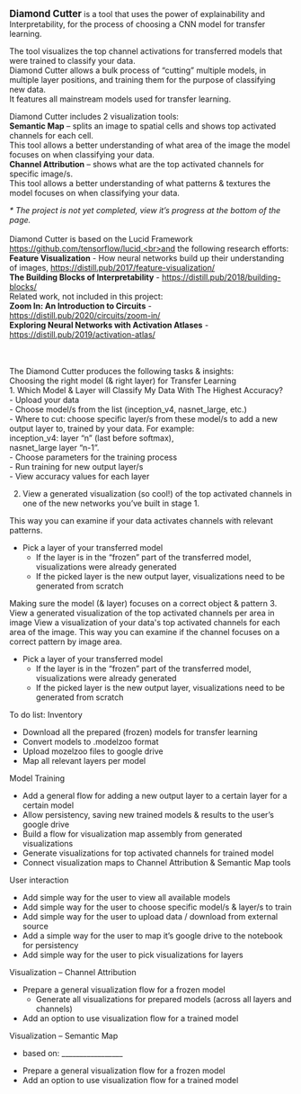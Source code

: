 <big><b>Diamond Cutter</b></big> is a tool that uses the power of explainability and Interpretability, for the process of choosing a CNN model for transfer learning.

The tool visualizes the top channel activations for transferred models that were trained to classify your data. 
<br>Diamond Cutter allows a bulk process of “cutting” multiple models, in multiple layer positions, and training them for the purpose of classifying new data. 
<br>It features all mainstream models used for transfer learning.

Diamond Cutter includes 2 visualization tools:
<br><b>Semantic Map</b> – splits an image to spatial cells and shows top activated channels for each cell.<br>This tool allows a better understanding of what area of the image the model focuses on when classifying your data.
<br><b>Channel Attribution</b> – shows what are the top activated channels for specific image/s.<br>This tool allows a better understanding of what patterns & textures the model focuses on when classifying your data.

<i>\* The project is not yet completed, view it’s progress at the bottom of the page.</i>
<br>
<br>
Diamond Cutter is based on the Lucid Framework https://github.com/tensorflow/lucid,<br>and the following research efforts:
<br><b>Feature Visualization</b> - How neural networks build up their understanding of images, https://distill.pub/2017/feature-visualization/
<br><b>The Building Blocks of Interpretability</b> - https://distill.pub/2018/building-blocks/
<br>Related work, not included in this project:
<br><b>Zoom In: An Introduction to Circuits</b> - https://distill.pub/2020/circuits/zoom-in/
<br><b>Exploring Neural Networks with Activation Atlases</b> - https://distill.pub/2019/activation-atlas/ 

<br>
<br>
The Diamond Cutter produces the following tasks & insights:
<br>Choosing the right model (& right layer) for Transfer Learning
<br>1. Which Model & Layer will Classify My Data With The Highest Accuracy?
<br>- Upload your data
<br>- Choose model/s from the list (inception_v4, nasnet_large, etc.)
<br>- Where to cut: choose specific layer/s from these model/s to add a new output layer to, trained by your data. For example:
<br>   inception_v4: layer “n” (last before softmax), 
<br>   nasnet_large layer “n-1”.
<br>- Choose parameters for the training process
<br>- Run training for new output layer/s
<br>- View accuracy values for each layer

2. View a generated visualization (so cool!) of the top activated channels in one of the new networks you’ve built in stage 1.

This way you can examine if your data activates channels with relevant patterns.
- Pick a layer of your transferred model
   - If the layer is in the “frozen” part of the transferred model, visualizations were already generated
   - If the picked layer is the new output layer, visualizations need to be generated from scratch

Making sure the model (& layer) focuses on a correct object & pattern
3. View a generated visualization of the top activated channels per area in image
View a visualization of your data's top activated channels for each area of the image.
This way you can examine if the channel focuses on a correct pattern by image area.
- Pick a layer of your transferred model
   - If the layer is in the “frozen” part of the transferred model, visualizations were already generated
   - If the picked layer is the new output layer, visualizations need to be generated from scratch

To do list:
Inventory
- Download all the prepared (frozen) models for transfer learning
- Convert models to .modelzoo format
- Upload mozelzoo files to google drive
- Map all relevant layers per model

Model Training
- Add a general flow for adding a new output layer to a certain layer for a certain model
- Allow persistency, saving new trained models & results to the user’s google drive
- Build a flow for visualization map assembly from generated visualizations
- Generate visualizations for top activated channels for trained model
- Connect visualization maps to Channel Attribution & Semantic Map tools

User interaction
- Add simple way for the user to view all available models
- Add simple way for the user to choose specific model/s & layer/s to train
- Add simple way for the user to upload data / download from external source
- Add a simple way for the user to map it’s google drive to the notebook for persistency
- Add simple way for the user to pick visualizations for layers

Visualization – Channel Attribution
- Prepare a general visualization flow for a frozen model
   - Generate all visualizations for prepared models (across all layers and channels)
- Add an option to use visualization flow for a trained model

Visualization – Semantic Map
* based on: _________________
- Prepare a general visualization flow for a frozen model
- Add an option to use visualization flow for a trained model

